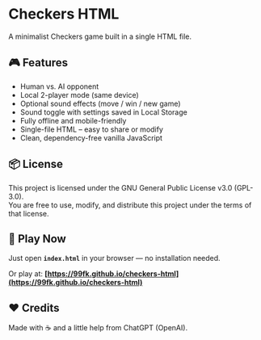 # Checkers HTML
A minimalist Checkers game built in a single HTML file.

## 🎮 Features
- Human vs. AI opponent
- Local 2-player mode (same device)
- Optional sound effects (move / win / new game)
- Sound toggle with settings saved in Local Storage
- Fully offline and mobile-friendly
- Single-file HTML – easy to share or modify
- Clean, dependency-free vanilla JavaScript

## 📦 License
This project is licensed under the GNU General Public License v3.0 (GPL-3.0).  
You are free to use, modify, and distribute this project under the terms of that license.

## 🚀 Play Now
Just open **`index.html`** in your browser — no installation needed.  

Or play at:  **[https://99fk.github.io/checkers-html](https://99fk.github.io/checkers-html)**

## ❤️ Credits
Made with ☕ and a little help from ChatGPT (OpenAI).
